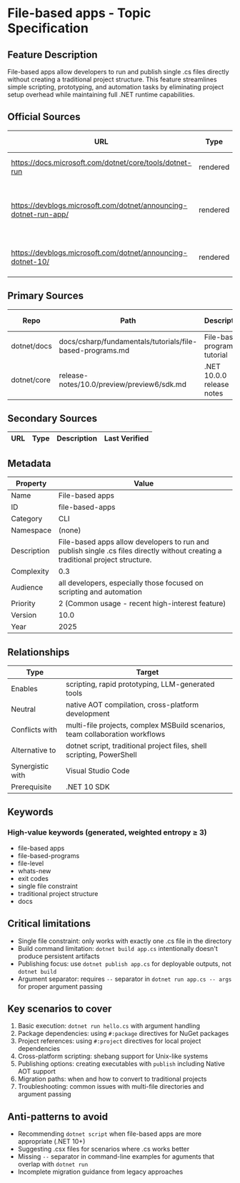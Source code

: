 # File-based apps - Topic Specification

## Feature Description

File-based apps allow developers to run and publish single .cs files directly without creating a traditional project structure. This feature streamlines simple scripting, prototyping, and automation tasks by eliminating project setup overhead while maintaining full .NET runtime capabilities.

## Official Sources

| URL | Type | Description | Last Verified |
| --- | --- | --- | --- |
| https://docs.microsoft.com/dotnet/core/tools/dotnet-run | rendered | dotnet run command documentation | 2025-09-20 |
| https://devblogs.microsoft.com/dotnet/announcing-dotnet-run-app/ | rendered | Announcing dotnet run app.cs – A simpler way to start with C# and .NET 10 | 2025-09-21 |
| https://devblogs.microsoft.com/dotnet/announcing-dotnet-10/ | rendered | .NET 10 announcement with file-based apps | 404 |

## Primary Sources

| Repo | Path | Description | Last Verified |
| --- | --- | --- | --- |
| dotnet/docs | docs/csharp/fundamentals/tutorials/file-based-programs.md | File-based programs tutorial | 0249c38f27 |
| dotnet/core | release-notes/10.0/preview/preview6/sdk.md | .NET 10.0.0 release notes | 4c489a6a |

## Secondary Sources

| URL | Type | Description | Last Verified |
| --- | --- | --- | --- |

## Metadata

| Property | Value |
| --- | --- |
| Name | File-based apps |
| ID | file-based-apps |
| Category | CLI |
| Namespace | (none) |
| Description | File-based apps allow developers to run and publish single .cs files directly without creating a traditional project structure. |
| Complexity | 0.3 |
| Audience | all developers, especially those focused on scripting and automation |
| Priority | 2 (Common usage - recent high-interest feature) |
| Version | 10.0 |
| Year | 2025 |

## Relationships

| Type | Target |
| --- | --- |
| Enables | scripting, rapid prototyping, LLM-generated tools |
| Neutral | native AOT compilation, cross-platform development |
| Conflicts with | multi-file projects, complex MSBuild scenarios, team collaboration workflows |
| Alternative to | dotnet script, traditional project files, shell scripting, PowerShell |
| Synergistic with | Visual Studio Code |
| Prerequisite | .NET 10 SDK |

## Keywords

### High-value keywords (generated, weighted entropy ≥ 3)
- file-based apps
- file-based-programs
- file-level
- whats-new
- exit codes
- single file constraint
- traditional project structure
- docs
## Critical limitations

- Single file constraint: only works with exactly one .cs file in the directory
- Build command limitation: `dotnet build app.cs` intentionally doesn't produce persistent artifacts
- Publishing focus: use `dotnet publish app.cs` for deployable outputs, not `dotnet build`
- Argument separator: requires `--` separator in `dotnet run app.cs -- args` for proper argument passing

## Key scenarios to cover

1. Basic execution: `dotnet run hello.cs` with argument handling
2. Package dependencies: using `#:package` directives for NuGet packages
3. Project references: using `#:project` directives for local project dependencies
4. Cross-platform scripting: shebang support for Unix-like systems
5. Publishing options: creating executables with `publish` including Native AOT support
6. Migration paths: when and how to convert to traditional projects
7. Troubleshooting: common issues with multi-file directories and argument passing

## Anti-patterns to avoid

- Recommending `dotnet script` when file-based apps are more appropriate (.NET 10+)
- Suggesting .csx files for scenarios where .cs works better
- Missing `--` separator in command-line examples for aguments that overlap with `dotnet run`
- Incomplete migration guidance from legacy approaches
